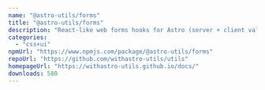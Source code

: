 ```yaml
---
name: "@astro-utils/forms"
title: "@astro-utils/forms"
description: "React-like web forms hooks for Astro (server + client validation)"
categories:
  - "css+ui"
npmUrl: "https://www.npmjs.com/package/@astro-utils/forms"
repoUrl: "https://github.com/withastro-utils/utils"
homepageUrl: "https://withastro-utils.github.io/docs/"
downloads: 580
---
```

